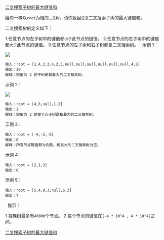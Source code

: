 [二叉搜索子树的最大键值和](https://leetcode-cn.com/problems/maximum-sum-bst-in-binary-tree/)

给你一棵以`root`为根的`二叉树`，请你返回`任意`二叉搜索子树的最大键值和。

二叉搜索树的定义如下：

1.任意节点的左子树中的键值都`小于`此节点的键值。
2.任意节点的右子树中的键值都`大于`此节点的键值。
3.任意节点的左子树和右子树都是二叉搜索树。
 
示例 1：

![](https://assets.leetcode-cn.com/aliyun-lc-upload/uploads/2020/03/07/sample_1_1709.png)

```
输入：root = [1,4,3,2,4,2,5,null,null,null,null,null,null,4,6]
输出：20
解释：键值为 3 的子树是和最大的二叉搜索树。
```

示例 2：

![](https://assets.leetcode-cn.com/aliyun-lc-upload/uploads/2020/03/07/sample_2_1709.png)

```
输入：root = [4,3,null,1,2]
输出：2
解释：键值为 2 的单节点子树是和最大的二叉搜索树。
```

示例 3：

```
输入：root = [-4,-2,-5]
输出：0
解释：所有节点键值都为负数，和最大的二叉搜索树为空。
```

示例 4：

```
输入：root = [2,1,3]
输出：6
```

示例 5：

```
输入：root = [5,4,8,3,null,6,3]
输出：7
```
 
提示：

1.每棵树最多有`40000`个节点。
2.每个节点的键值在`[-4 * 10^4 , 4 * 10^4]`之间。

[二叉搜索子树的最大键值和](https://leetcode-cn.com/problems/maximum-sum-bst-in-binary-tree/solution/er-cha-sou-suo-zi-shu-de-zui-da-jian-zhi-he-by-617/)